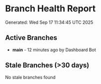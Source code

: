 # Branch Health Report
Generated: Wed Sep 17 11:34:45 UTC 2025

## Active Branches
- **main** - 12 minutes ago by Dashboard Bot

## Stale Branches (>30 days)
No stale branches found
